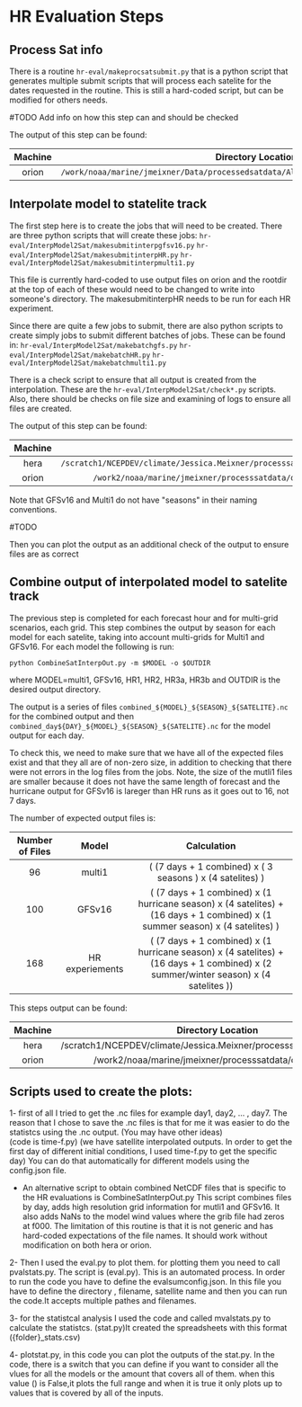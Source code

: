 # HR Evaluation Steps 

## Process Sat info 

There is a routine `hr-eval/makeprocsatsubmit.py` that is a python script that generates multiple submit scripts that will process each satelite for the dates requested in the routine. This is still a hard-coded script, but can be modified for others needs.  

#TODO
Add info on how this step can and should be checked

The output of this step can be found: 

| Machine | Directory Location |
|:------------------:|:-----------------:|
| orion | `/work/noaa/marine/jmeixner/Data/processedsatdata/Altimeter_${SATELITE}_HR${SEASON}.nc` | 


## Interpolate model to statelite track 

The first step here is to create the jobs that will need to be created.  There are three python scripts that will create these jobs: 
`hr-eval/InterpModel2Sat/makesubmitinterpgfsv16.py` `hr-eval/InterpModel2Sat/makesubmitinterpHR.py` `hr-eval/InterpModel2Sat/makesubmitinterpmulti1.py`

This file is currently hard-coded to use output files on orion and the rootdir at the top of each of these would need to be changed to write into someone's directory.   The makesubmitinterpHR needs to be run for each HR experiment. 

Since there are quite a few jobs to submit, there are also python scripts to create simply jobs to submit different batches of jobs.  These can be found in: 
`hr-eval/InterpModel2Sat/makebatchgfs.py` `hr-eval/InterpModel2Sat/makebatchHR.py` `hr-eval/InterpModel2Sat/makebatchmulti1.py`

There is a check script to ensure that all output is created from the interpolation. These are the `hr-eval/InterpModel2Sat/check*.py` scripts.  Also, there should be checks on file size and examining of logs to ensure all files are created. 

The output of this step can be found: 

| Machine | Directory Location |
|:------------------:|:-----------------:|
| hera | `/scratch1/NCEPDEV/climate/Jessica.Meixner/processsatdata/outinterp/${MODEL}/${MODEL}_${GRID}_${SEASON}_${ICDATE}_${SATELITE}.nc`|
| orion | `/work2/noaa/marine/jmeixner/processsatdata/outinterp/${MODEL}/${MODEL}_${GRID}_${SEASON}_${ICDATE}_${SATELITE}.nc`|

Note that GFSv16 and Multi1 do not have "seasons" in their naming conventions.   



#TODO 

Then you can plot the output as an additional check of the output to ensure files are as correct 

## Combine output of interpolated model to satelite track 

The previous step is completed for each forecast hour and for multi-grid scenarios, each grid.  This step combines the output 
by season for each model for each satelite, taking into account multi-grids for Multi1 and GFSv16.  For each model the following
is run: 

``` python CombineSatInterpOut.py -m $MODEL -o $OUTDIR ```

where MODEL=multi1, GFSv16, HR1, HR2, HR3a, HR3b and OUTDIR is the desired output directory. 

The output is a series of files 
`combined_${MODEL}_${SEASON}_${SATELITE}.nc`
for the combined output and then `combined_day${DAY}_${MODEL}_${SEASON}_${SATELITE}.nc` for the model output for each day. 

To check this, we need to make sure that we have all of the expected files exist and that they all are of non-zero size, 
in addition to checking that there were not errors in the log files from the jobs. 
Note, the size of the mutli1 files are smaller because it does not have the same length of forecast and the hurricane 
output for GFSv16 is lareger than HR runs as it goes out to 16, not 7 days. 

The number of expected output files is: 

| Number of Files | Model | Calculation | 
|:------------------:|:-----------------:|:----------------------:|
| 96 |  multi1  | ( (7 days + 1 combined) x ( 3 seasons ) x (4 satelites) ) | 
|  100 |  GFSv16  | ( (7 days + 1 combined) x (1 hurricane season) x (4 satelites) + (16 days + 1 combined) x (1 summer season) x (4 satelites) ) |
|  168 |  HR experiements |  ( (7 days + 1 combined) x (1 hurricane season) x (4 satelites) + (16 days + 1 combined) x (2 summer/winter season) x (4 satelites )) |

This steps output can be found: 

| Machine | Directory Location | 
|:------------------:|:-----------------:|
| hera | /scratch1/NCEPDEV/climate/Jessica.Meixner/processsatdata/combineout|
| orion |  /work2/noaa/marine/jmeixner/processsatdata/combineout |


## Scripts used to create the plots: 

1- first of all I tried to get the .nc files for example day1, day2, ... , day7. The reason that I chose to save the 
.nc files is that for me it was easier to do the statistcs using the .nc output. (You may have other ideas)  
(code is time-f.py)
(we have satellite interpolated outputs. In order to get the first day of different initial conditions, I used time-f.py 
to get the specific day)
You can do that automatically for different models using the config.json file.

* An alternative script to obtain combined NetCDF files that is specific to the HR evaluations is CombineSatInterpOut.py 
This script combines files by day, adds high resolution grid information for mutli1 and GFSv16.  It also adds NaNs to the
model wind values where the grib file had zeros at f000.  The limitation of this routine is that it is not generic and 
has hard-coded expectations of the file names.  It should work without modification on both hera or orion.   

2- Then I used the eval.py to plot them. for plotting them you need to call pvalstats.py. The script is (eval.py). This is an automated process. In order to run the code you have to define the evalsumconfig.json. In this file you have to define the directory , filename, satellite name and then you can run the code.It accepts multiple pathes and filenames.

3- for the statistcal analysis I used the code and called mvalstats.py to calculate the statistcs. (stat.py)It created the spreadsheets with this format ({folder}_stats.csv)

4- plotstat.py, in this code you can plot the outputs of the stat.py. In the code, there is a switch that you can define if you want to consider all the vlues for all the models or the amount that covers all of them. when this value ()
is False,it plots the full range and when it is true it only plots up to values that is covered by all of the inputs. 
